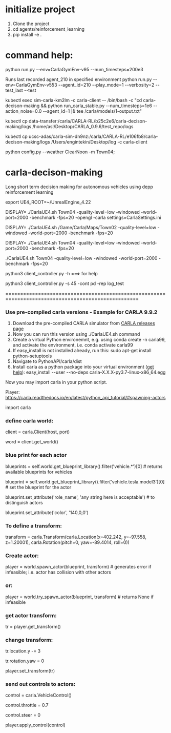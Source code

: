 # initialize project
1. Clone the project
2. cd agents/reinforcement_learning
3. pip install -e .

# command help:
python run.py --env=CarlaGymEnv-v95 --num_timesteps=200e3

Runs last recorded agent_210 in specified environment 
python run.py --env=CarlaGymEnv-v553 --agent_id=210  --play_mode=1 --verbosity=2 --test_last --test

kubectl exec sim-carla-km2lm -c carla-client -- /bin/bash -c "cd carla-decison-making && python run_carla_stable.py --num_timesteps=1e6 --action_noise=0.0 --agent_id=1 |& tee /carla/models/1-output.txt"

kubectl cp data-transfer:/carla/CARLA-RL/b25c2e6/carla-decison-making/logs /home/asl/Desktop/CARLA_0.9.6/test_repo/logs

kubectl cp ucsc-adas/carla-sim-dn9nz:/carla/CARLA-RL/e106fb8/carla-decison-making/logs /Users/engintekin/Desktop/log -c carla-client

python config.py --weather ClearNoon -m Town04; 
# carla-decison-making
Long short term decision making for autonomous vehicles using depp reinforcement learning


export UE4_ROOT=~/UnrealEngine_4.22

DISPLAY= ./CarlaUE4.sh Town04 -quality-level=low -windowed -world-port=2000  -benchmark -fps=20 -opengl -carla settings=CarlaSettings.ini

DISPLAY= ./CarlaUE4.sh /Game/Carla/Maps/Town02 -quality-level=low -windowed -world-port=2000  -benchmark -fps=20

DISPLAY= ./CarlaUE4.sh Town04 -quality-level=low -windowed -world-port=2000  -benchmark -fps=20

./CarlaUE4.sh Town04 -quality-level=low -windowed -world-port=2000  -benchmark -fps=20

python3 client_controller.py -h   ===> for help

python3 client_controller.py -s 45 -cont pd -rep log_test

===================================================================================================

### Use pre-compiled carla versions - Example for CARLA 9.9.2
1. Download the pre-compiled CARLA simulator from [CARLA releases page](https://github.com/carla-simulator/carla/releases)
2. Now you can run this version using ./CarlaUE4.sh command
3. Create a virtual Python environemnt, e.g. using conda create -n carla99, and activate the environment, i.e. conda activate carla99
4. If easy_install is not installed already, run this: sudo apt-get install python-setuptools
5. Navigate to PythonAPI/carla/dist
6. Install carla as a python package into your virtual environment ([get help](https://carla.readthedocs.io/en/latest/build_system/)): easy_install --user --no-deps carla-X.X.X-py3.7-linux-x86_64.egg

Now you may import carla in your python script.

Player:
https://carla.readthedocs.io/en/latest/python_api_tutorial/#spawning-actors

import carla

### define carla world:
client = carla.Client(host, port)

word = client.get_world()

### blue print for each actor
blueprints = self.world.get_blueprint_library().filter('vehicle.*')[0]  # returns available blueprints for vehicles

blueprint = self.world.get_blueprint_library().filter('vehicle.tesla.model3')[0] # set the blueprint for the actor

blueprint.set_attribute('role_name', 'any string here is acceptable') # to distinguish actors

blueprint.set_attribute('color', '140,0,0')

### To define a transform:
transform = carla.Transform(carla.Location(x=402.242, y=-97.558, z=1.20001), carla.Rotation(pitch=0, yaw=-89.4014, roll=0))

### Create actor:
player = world.spawn_actor(blueprint, transform)   # generates error if infeasible; i.e. actor has collision with other actors
### or:
player = world.try_spawn_actor(blueprint, transform) # returns None if infeasible

### get actor transform:
tr = player.get_transform()

### change transform:
tr.location.y -= 3

tr.rotation.yaw = 0

player.set_transform(tr)

### send out controls to actors:
control = carla.VehicleControl()

control.throttle = 0.7

control.steer = 0

player.apply_control(control)


